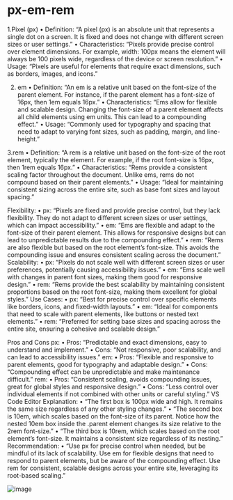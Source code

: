 # px-em-rem


1.Pixel (px)
•	Definition: “A pixel (px) is an absolute unit that represents a single dot on a screen. It is fixed and does not change with different screen sizes or user settings.”
•	Characteristics: “Pixels provide precise control over element dimensions. For example, width: 100px means the element will always be 100 pixels wide, regardless of the device or screen resolution.”
•	Usage: “Pixels are useful for elements that require exact dimensions, such as borders, images, and icons.”


2. em
•	Definition: “An em is a relative unit based on the font-size of the parent element. For instance, if the parent element has a font-size of 16px, then 1em equals 16px.”
•	Characteristics: “Ems allow for flexible and scalable design. Changing the font-size of a parent element affects all child elements using em units. This can lead to a compounding effect.”
•	Usage: “Commonly used for typography and spacing that need to adapt to varying font sizes, such as padding, margin, and line-height.”


3.rem
•	Definition: “A rem is a relative unit based on the font-size of the root element, typically the <html> element. For example, if the root font-size is 16px, then 1rem equals 16px.”
•	Characteristics: “Rems provide a consistent scaling factor throughout the document. Unlike ems, rems do not compound based on their parent elements.”
•	Usage: “Ideal for maintaining consistent sizing across the entire site, such as base font sizes and layout spacing.”


Flexibility:
•	px: “Pixels are fixed and provide precise control, but they lack flexibility. They do not adapt to different screen sizes or user settings, which can impact accessibility.”
•	em: “Ems are flexible and adapt to the font-size of their parent element. This allows for responsive designs but can lead to unpredictable results due to the compounding effect.”
•	rem: “Rems are also flexible but based on the root element’s font-size. This avoids the compounding issue and ensures consistent scaling across the document.”
Scalability:
•	px: “Pixels do not scale well with different screen sizes or user preferences, potentially causing accessibility issues.”
•	em: “Ems scale well with changes in parent font sizes, making them good for responsive design.”
•	rem: “Rems provide the best scalability by maintaining consistent proportions based on the root font-size, making them excellent for global styles.”
Use Cases:
•	px: “Best for precise control over specific elements like borders, icons, and fixed-width layouts.”
•	em: “Ideal for components that need to scale with parent elements, like buttons or nested text elements.”
•	rem: “Preferred for setting base sizes and spacing across the entire site, ensuring a cohesive and scalable design.”


Pros and Cons
px:
•	Pros: “Predictable and exact dimensions, easy to understand and implement.”
•	Cons: “Not responsive, poor scalability, and can lead to accessibility issues.”
em:
•	Pros: “Flexible and responsive to parent elements, good for typography and adaptable design.”
•	Cons: “Compounding effect can be unpredictable and make maintenance difficult.”
rem:
•	Pros: “Consistent scaling, avoids compounding issues, great for global styles and responsive design.”
•	Cons: “Less control over individual elements if not combined with other units or careful styling.”
VS Code Editor
Explanation:
•	“The first box is 100px wide and high. It remains the same size regardless of any other styling changes.”
•	“The second box is 10em, which scales based on the font-size of its parent. Notice how the nested 10em box inside the .parent element changes its size relative to the 2rem font-size.”
•	“The third box is 10rem, which scales based on the root element’s font-size. It maintains a consistent size regardless of its nesting.”
Recommendation:
•	“Use px for precise control when needed, but be mindful of its lack of scalability. Use em for flexible designs that need to respond to parent elements, but be aware of the compounding effect. Use rem for consistent, scalable designs across your entire site, leveraging its root-based scaling.”







![image](https://github.com/Deep-10xtech/px-em-rem/assets/171254867/683fa552-13b9-4944-a80a-dfd39dc8ae0a)
